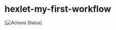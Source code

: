 # hexlet-my-first-workflow

[![Actions Status](https://github.com/zhukata/hexlet-my-first-workflow/actions/workflows/WORKFLOW-FILE/badge.svg)]